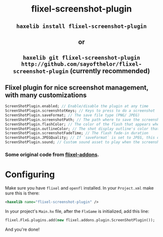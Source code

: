 <div align="center">

# flixel-screenshot-plugin

## `haxelib install flixel-screenshot-plugin`

## or

## `haxelib git flixel-screenshot-plugin http://github.com/sayofthelor/flixel-screenshot-plugin` (currently recommended)

</div>

## Flixel plugin for nice screenshot management, with many customizations
```haxe
ScreenShotPlugin.enabled; // Enable/disable the plugin at any time
ScreenShotPlugin.screenshtotKeys; // Keys to press to do a screenshot
ScreenShotPlugin.saveFormat; // The save file type (PNG/ JPEG)
ScreenShotPlugin.screenshotPath; // The path where to save the screenshots
ScreenShotPlugin.flashColor; // The color of the flash that appears when taking a screenshot
ScreenShotPlugin.outlineColor; // The shot display outline's color that appears when taking a screenshot
ScreenShotPlugin.screenshotFadeTime; // The flash fade-in duration
ScreenShotPlugin.JPEGQuality; // If `saveFormat` is set to JPEG, this defines the quality of the JPEG files
ScreenShotPlugin.sound; // Custom sound asset to play when the screenshot is taken (if null, no sound is played)
```

### Some original code from [flixel-addons](http://lib.haxe.org/p/flixel-addons).

# Configuring
Make sure you have `flixel` and `openfl` installed.
In your `Project.xml` make sure this is there:
```xml
<haxelib name="flixel-screenshot-plugin" />
```
In your project's `Main.hx` file, after the `FlxGame` is initialized, add this line:
```haxe
flixel.FlxG.plugins.add(new flixel.addons.plugin.ScreenShotPlugin());
```
And you're done!
